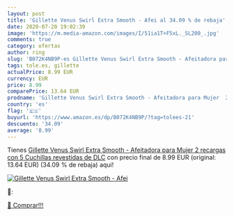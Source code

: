 ```yaml
---
layout: post
title: 'Gillette Venus Swirl Extra Smooth - Afei al 34.09 % de rebaja'
date: 2020-07-20 19:02:39
image: 'https://m.media-amazon.com/images/I/51ia1T+F5xL._SL200_.jpg'
comments: true
category: ofertas
author: ring
slug: 'B072K4NB9P-es Gillette Venus Swirl Extra Smooth - Afeitadora para Mujer...'
tags: tole.es, gillette
actualPrice: 8.99 EUR
currency: EUR
price: 8.99
comparePrice: 13.64 EUR
prodname: 'Gillette Venus Swirl Extra Smooth - Afeitadora para Mujer  2 recargas  con 5 Cuchillas revestidas de DLC'
country: 'es'
flag: '🇪🇸'
buyurl: 'https://www.amazon.es/dp/B072K4NB9P/?tag=tolees-21'
descuento: '34.09'
average: '8.99'
---
```


Tienes [Gillette Venus Swirl Extra Smooth - Afeitadora para Mujer  2 recargas  con 5 Cuchillas revestidas de DLC](https://www.amazon.es/dp/B072K4NB9P/?tag=tolees-21) con precio final de  8.99 EUR (original: 13.64 EUR) (34.09 %  de rebaja) aqui!

[![Gillette Venus Swirl Extra Smooth - Afei](https://m.media-amazon.com/images/I/51ia1T+F5xL._SL200_.jpg)](https://www.amazon.es/dp/B072K4NB9P/?tag=tolees-21)

🔎:


[🛒 Comprar!!!](https://www.amazon.es/dp/B072K4NB9P/?tag=tolees-21)

